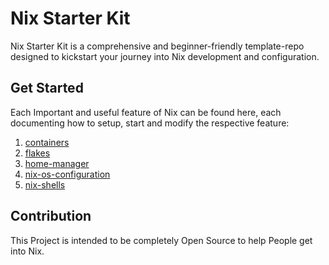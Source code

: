 # Nix Starter Kit
Nix Starter Kit is a comprehensive and beginner-friendly template-repo designed to kickstart your journey into Nix development and configuration.  

## Get Started
Each Important and useful feature of Nix can be found here, each documenting how to setup, start and modify the respective feature:
1. [containers](/docker-container/README.md)
2. [flakes](/flakes/README.md)
3. [home-manager](/home-config/README.md)
4. [nix-os-configuration](/nix-os/README.md)
5. [nix-shells](/shells/README.md)

## Contribution
This Project is intended to be completely Open Source to help People get into Nix.
